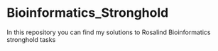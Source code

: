 # Bioinformatics_Stronghold
In this repository you can find my solutions to Rosalind Bioinformatics stronghold tasks
